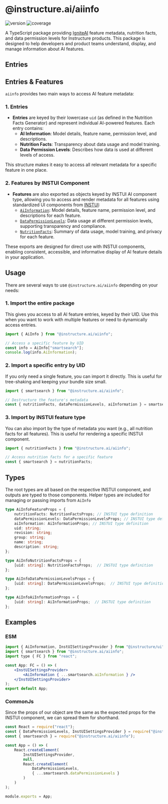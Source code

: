# @instructure.ai/aiinfo
![version](https://img.shields.io/badge/dynamic/json?url=https%3A%2F%2Fraw.githubusercontent.com%2Finstructure%2Finstructure.ai%2Frefs%2Fheads%2Fmain%2Fpackages%2Faiinfo%2Fpackage.json&query=%24.version&label=version&labelColor=%230e1721&color=%234279B6) ![coverage](https://img.shields.io/badge/dynamic/yaml?url=https%3A%2F%2Fraw.githubusercontent.com%2Finstructure%2Finstructure.ai%2Frefs%2Fheads%2Fmain%2Fpackages%2Faiinfo%2Fcoverage%2Fcoverage.yml&query=coverage.totals.total&logo=vitest&label=coverage&labelColor=%230E1721&color=%234279B6)

A TypeScript package providing [IgniteAI](https://www.instructure.com/igniteai) feature metadata, nutrition facts, and data permission levels for Instructure products. This package is designed to help developers and product teams understand, display, and manage information about AI features.

## Entries

## Entries & Features

`aiinfo` provides two main ways to access AI feature metadata:

### 1. Entries

- **Entries** are keyed by their lowercase `uid` (as defined in the Nutrition Facts Generator) and represent individual AI-powered features. Each entry contains:
	- **AI Information**: Model details, feature name, permission level, and descriptions.
	- **Nutrition Facts**: Transparency about data usage and model training.
	- **Data Permission Levels**: Describes how data is used at different levels of access.

This structure makes it easy to access all relevant metadata for a specific feature in one place.

### 2. Features by INSTUI Component

- **Features** are also exported as objects keyed by INSTUI AI component type, allowing you to access and render metadata for all features using standardized UI components from [INSTUI](https://instructure.design/):
	- [`AiInformation`](https://instructure.design/#AiInformation): Model details, feature name, permission level, and descriptions for each feature.
	- [`DataPermissionLevels`](https://instructure.design/#DataPermissionLevels): Data usage at different permission levels, supporting transparency and compliance.
	- [`NutritionFacts`](https://instructure.design/#NutritionFacts): Summary of data usage, model training, and privacy for each feature.

These exports are designed for direct use with INSTUI components, enabling consistent, accessible, and informative display of AI feature details in your application.

## Usage

There are several ways to use `@instructure.ai/aiinfo` depending on your needs:

### 1. Import the entire package

This gives you access to all AI feature entries, keyed by their UID. Use this when you want to work with multiple features or need to dynamically access entries.

```typescript
import { AiInfo } from "@instructure.ai/aiinfo";

// Access a specific feature by UID
const info = AiInfo["smartsearch"];
console.log(info.AiInformation);
```

### 2. Import a specific entry by UID

If you only need a single feature, you can import it directly. This is useful for tree-shaking and keeping your bundle size small.

```typescript
import { smartsearch } from "@instructure.ai/aiinfo";

// Destructure the feature's metadata
const { nutritionFacts, dataPermissionLevels, aiInformation } = smartsearch;
```

### 3. Import by INSTUI feature type

You can also import by the type of metadata you want (e.g., all nutrition facts for all features). This is useful for rendering a specific INSTUI component.

```typescript
import { nutritionFacts } from "@instructure.ai/aiinfo";

// Access nutrition facts for a specific feature
const { smartsearch } = nutritionFacts;
```

## Types

The root types are all based on the respective INSTUI component, and outputs are typed to those components.
Helper types are included for managing or passing imports from `AiInfo`

```typescript
type AiInfoFeatureProps = {
	nutritionFacts: NutritionFactsProps; // INSTUI type definition
	dataPermissionLevels: DataPermissionLevelsProps; // INSTUI type definition
	aiInformation: AiInformationProps; // INSTUI type definition
	uid: string;
	revision: string;
	group: string;
	name: string;
	description: string;
};

type AiInfoNutritionFactsProps = {
	[uid: string]: NutritionFactsProps;  // INSTUI type definition
};

type AiInfoDataPermissionLevelsProps = {
	[uid: string]: DataPermissionLevelsProps;  // INSTUI type definition
};

type AiInfoAiInformationProps = {
	[uid: string]: AiInformationProps;  // INSTUI type definition
};
```

## Examples

### ESM

```jsx
import { AiInformation, InstUISettingsProvider } from "@instructure/ui";
import { smartsearch } from "@instructure.ai/aiinfo";
import type { FC } from "react";

const App: FC = () => (
	<InstUISettingsProvider>
		<AiInformation { ...smartsearch.aiInformation } />
	</InstUISettingsProvider>
);
export default App;
```

### CommonJs

Since the props of our object are the same as the expected props for the INSTUI component, we can spread them for shorthand.

```jsx
const React = require("react");
const { DataPermissionLevels, InstUISettingsProvider } = require("@instructure/ui");
const { smartsearch } = require("@instructure.ai/aiinfo");

const App = () => (
	React.createElement(
		InstUISettingsProvider,
		null,
		React.createElement(
			DataPermissionLevels,
			{ ...smartsearch.dataPermissionLevels }
		)
	)
);

module.exports = App;
```